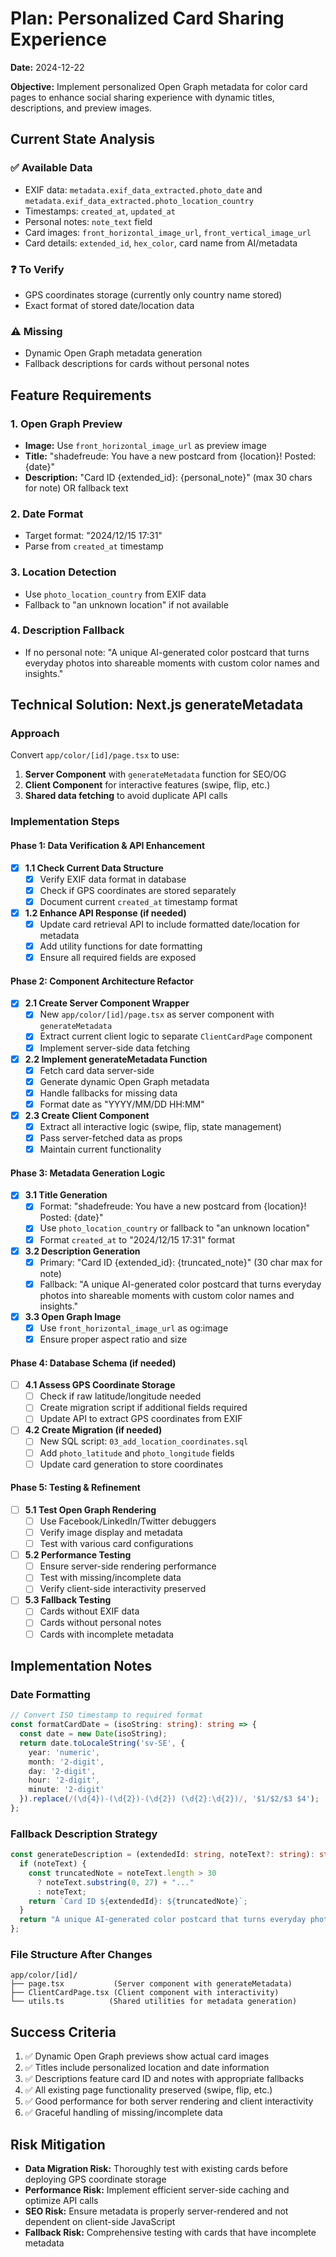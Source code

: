 # Plan: Personalized Card Sharing Experience

**Date:** 2024-12-22

**Objective:** Implement personalized Open Graph metadata for color card pages to enhance social sharing experience with dynamic titles, descriptions, and preview images.

## Current State Analysis

### ✅ Available Data
- EXIF data: `metadata.exif_data_extracted.photo_date` and `metadata.exif_data_extracted.photo_location_country`
- Timestamps: `created_at`, `updated_at` 
- Personal notes: `note_text` field
- Card images: `front_horizontal_image_url`, `front_vertical_image_url`
- Card details: `extended_id`, `hex_color`, card name from AI/metadata

### ❓ To Verify
- GPS coordinates storage (currently only country name stored)
- Exact format of stored date/location data

### ⚠️ Missing
- Dynamic Open Graph metadata generation
- Fallback descriptions for cards without personal notes

## Feature Requirements

### 1. Open Graph Preview
- **Image:** Use `front_horizontal_image_url` as preview image
- **Title:** "shadefreude: You have a new postcard from {location}! Posted: {date}"
- **Description:** "Card ID {extended_id}: {personal_note}" (max 30 chars for note) OR fallback text

### 2. Date Format
- Target format: "2024/12/15 17:31"
- Parse from `created_at` timestamp

### 3. Location Detection  
- Use `photo_location_country` from EXIF data
- Fallback to "an unknown location" if not available

### 4. Description Fallback
- If no personal note: "A unique AI-generated color postcard that turns everyday photos into shareable moments with custom color names and insights."

## Technical Solution: Next.js generateMetadata

### Approach
Convert `app/color/[id]/page.tsx` to use:
1. **Server Component** with `generateMetadata` function for SEO/OG
2. **Client Component** for interactive features (swipe, flip, etc.)
3. **Shared data fetching** to avoid duplicate API calls

### Implementation Steps

#### Phase 1: Data Verification & API Enhancement

- [x] **1.1 Check Current Data Structure**
  - [x] Verify EXIF data format in database
  - [x] Check if GPS coordinates are stored separately
  - [x] Document current `created_at` timestamp format

- [x] **1.2 Enhance API Response (if needed)**
  - [x] Update card retrieval API to include formatted date/location for metadata
  - [x] Add utility functions for date formatting
  - [x] Ensure all required fields are exposed

#### Phase 2: Component Architecture Refactor

- [x] **2.1 Create Server Component Wrapper**
  - [x] New `app/color/[id]/page.tsx` as server component with `generateMetadata`
  - [x] Extract current client logic to separate `ClientCardPage` component
  - [x] Implement server-side data fetching

- [x] **2.2 Implement generateMetadata Function**
  - [x] Fetch card data server-side
  - [x] Generate dynamic Open Graph metadata
  - [x] Handle fallbacks for missing data
  - [x] Format date as "YYYY/MM/DD HH:MM"

- [x] **2.3 Create Client Component**
  - [x] Extract all interactive logic (swipe, flip, state management)
  - [x] Pass server-fetched data as props
  - [x] Maintain current functionality

#### Phase 3: Metadata Generation Logic

- [x] **3.1 Title Generation**
  - [x] Format: "shadefreude: You have a new postcard from {location}! Posted: {date}"
  - [x] Use `photo_location_country` or fallback to "an unknown location"
  - [x] Format `created_at` to "2024/12/15 17:31" format

- [x] **3.2 Description Generation**
  - [x] Primary: "Card ID {extended_id}: {truncated_note}" (30 char max for note)
  - [x] Fallback: "A unique AI-generated color postcard that turns everyday photos into shareable moments with custom color names and insights."

- [x] **3.3 Open Graph Image**
  - [x] Use `front_horizontal_image_url` as og:image
  - [x] Ensure proper aspect ratio and size

#### Phase 4: Database Schema (if needed)

- [ ] **4.1 Assess GPS Coordinate Storage**
  - [ ] Check if raw latitude/longitude needed
  - [ ] Create migration script if additional fields required
  - [ ] Update API to extract GPS coordinates from EXIF

- [ ] **4.2 Create Migration (if needed)**
  - [ ] New SQL script: `03_add_location_coordinates.sql`
  - [ ] Add `photo_latitude` and `photo_longitude` fields
  - [ ] Update card generation to store coordinates

#### Phase 5: Testing & Refinement

- [ ] **5.1 Test Open Graph Rendering**
  - [ ] Use Facebook/LinkedIn/Twitter debuggers
  - [ ] Verify image display and metadata
  - [ ] Test with various card configurations

- [ ] **5.2 Performance Testing**
  - [ ] Ensure server-side rendering performance
  - [ ] Test with missing/incomplete data
  - [ ] Verify client-side interactivity preserved

- [ ] **5.3 Fallback Testing**
  - [ ] Cards without EXIF data
  - [ ] Cards without personal notes
  - [ ] Cards with incomplete metadata

## Implementation Notes

### Date Formatting
```typescript
// Convert ISO timestamp to required format
const formatCardDate = (isoString: string): string => {
  const date = new Date(isoString);
  return date.toLocaleString('sv-SE', { 
    year: 'numeric', 
    month: '2-digit', 
    day: '2-digit',
    hour: '2-digit', 
    minute: '2-digit'
  }).replace(/(\d{4})-(\d{2})-(\d{2}) (\d{2}:\d{2})/, '$1/$2/$3 $4');
};
```

### Fallback Description Strategy
```typescript
const generateDescription = (extendedId: string, noteText?: string): string => {
  if (noteText) {
    const truncatedNote = noteText.length > 30 
      ? noteText.substring(0, 27) + "..."
      : noteText;
    return `Card ID ${extendedId}: ${truncatedNote}`;
  }
  return "A unique AI-generated color postcard that turns everyday photos into shareable moments with custom color names and insights.";
};
```

### File Structure After Changes
```
app/color/[id]/
├── page.tsx           (Server component with generateMetadata)
├── ClientCardPage.tsx (Client component with interactivity)
└── utils.ts          (Shared utilities for metadata generation)
```

## Success Criteria

1. ✅ Dynamic Open Graph previews show actual card images
2. ✅ Titles include personalized location and date information  
3. ✅ Descriptions feature card ID and notes with appropriate fallbacks
4. ✅ All existing page functionality preserved (swipe, flip, etc.)
5. ✅ Good performance for both server rendering and client interactivity
6. ✅ Graceful handling of missing/incomplete data

## Risk Mitigation

- **Data Migration Risk:** Thoroughly test with existing cards before deploying GPS coordinate storage
- **Performance Risk:** Implement efficient server-side caching and optimize API calls
- **SEO Risk:** Ensure metadata is properly server-rendered and not dependent on client-side JavaScript
- **Fallback Risk:** Comprehensive testing with cards that have incomplete metadata 
